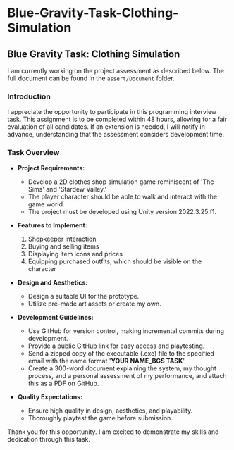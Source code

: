 # Blue-Gravity-Task-Clothing-Simulation

## Blue Gravity Task: Clothing Simulation

I am currently working on the project assessment as described below. The full document can be found in the `assert/Document` folder.

### Introduction

I appreciate the opportunity to participate in this programming interview task. This assignment is to be completed within 48 hours, allowing for a fair evaluation of all candidates. If an extension is needed, I will notify in advance, understanding that the assessment considers development time.

### Task Overview

- **Project Requirements:**
  - Develop a 2D clothes shop simulation game reminiscent of 'The Sims' and 'Stardew Valley.'
  - The player character should be able to walk and interact with the game world.
  - The project must be developed using Unity version 2022.3.25.f1.

- **Features to Implement:**
  1. Shopkeeper interaction
  2. Buying and selling items
  3. Displaying item icons and prices
  4. Equipping purchased outfits, which should be visible on the character

- **Design and Aesthetics:**
  - Design a suitable UI for the prototype.
  - Utilize pre-made art assets or create my own.

- **Development Guidelines:**
  - Use GitHub for version control, making incremental commits during development.
  - Provide a public GitHub link for easy access and playtesting.
  - Send a zipped copy of the executable (.exe) file to the specified email with the name format '**YOUR NAME_BGS TASK**'.
  - Create a 300-word document explaining the system, my thought process, and a personal assessment of my performance, and attach this as a PDF on GitHub.

- **Quality Expectations:**
  - Ensure high quality in design, aesthetics, and playability.
  - Thoroughly playtest the game before submission.


Thank you for this opportunity. I am excited to demonstrate my skills and dedication through this task.
